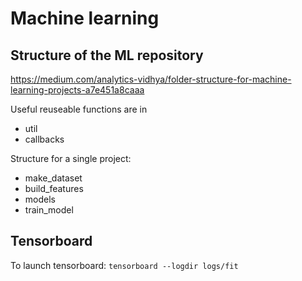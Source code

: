# Machine learning

## Structure of the ML repository
https://medium.com/analytics-vidhya/folder-structure-for-machine-learning-projects-a7e451a8caaa

Useful reuseable functions are in 
- util
- callbacks

Structure for a single project:
- make_dataset
- build_features
- models
- train_model

## Tensorboard

To launch tensorboard:
`tensorboard --logdir logs/fit`